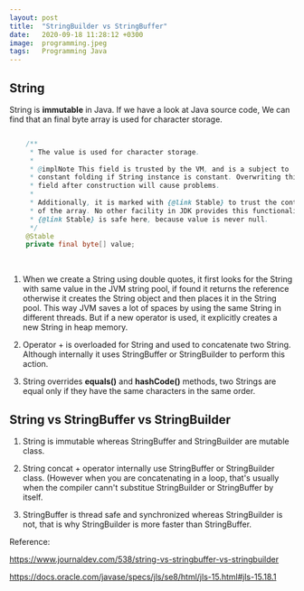 ```yaml
---
layout: post
title:  "StringBuilder vs StringBuffer"
date:   2020-09-18 11:28:12 +0300
image:  programming.jpeg
tags:   Programming Java
---
```


## String

String is **immutable** in Java. If we have a look at Java source code, We can find that an final byte array is used for character storage. 

```java

    /**
     * The value is used for character storage.
     *
     * @implNote This field is trusted by the VM, and is a subject to
     * constant folding if String instance is constant. Overwriting this
     * field after construction will cause problems.
     *
     * Additionally, it is marked with {@link Stable} to trust the contents
     * of the array. No other facility in JDK provides this functionality (yet).
     * {@link Stable} is safe here, because value is never null.
     */
    @Stable
    private final byte[] value;

```

<!-- Line breaks -->
<br />

1. When we create a String using double quotes, it first looks for the String with same value in the JVM string pool, if found it returns the reference otherwise it creates the String object and then places it in the String pool. This way JVM saves a lot of spaces by using the same String in different threads. But if a new operator is used, it explicitly creates a new String in heap memory.

2. Operator + is overloaded for String and used to concatenate two String. Although internally it uses StringBuffer or StringBuilder to perform this action.

3. String overrides **equals()** and **hashCode()** methods, two Strings are equal only if they have the same characters in the same order. 

## String vs StringBuffer vs StringBuilder

1. String is immutable whereas StringBuffer and StringBuilder are mutable class. 
   
2. String concat + operator internally use StringBuffer or StringBuilder class.  (However when you are concatenating in a loop, that's usually when the compiler cann't substitue StringBuilder or StringBuffer by itself.
   
3. StringBuffer is thread safe and synchronized whereas StringBuilder is not, that is why StringBuilder is more faster than StringBuffer.


Reference: 

<https://www.journaldev.com/538/string-vs-stringbuffer-vs-stringbuilder>

<https://docs.oracle.com/javase/specs/jls/se8/html/jls-15.html#jls-15.18.1>